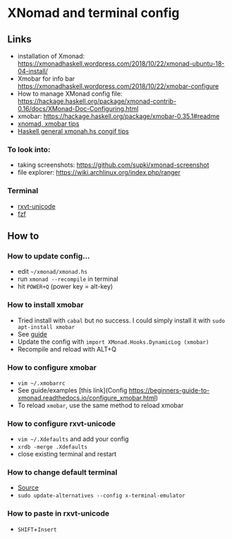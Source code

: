 # XNomad and terminal config

## Links
* installation of Xmonad: https://xmonadhaskell.wordpress.com/2018/10/22/xmonad-ubuntu-18-04-install/
* Xmobar for info bar https://xmonadhaskell.wordpress.com/2018/10/22/xmobar-configure
* How to manage XMonad config file: https://hackage.haskell.org/package/xmonad-contrib-0.16/docs/XMonad-Doc-Configuring.html
* xmobar: https://hackage.haskell.org/package/xmobar-0.35.1#readme
* [xnomad, xmobar tips](https://beginners-guide-to-xmonad.readthedocs.io/intro.html)
* [Haskell general xmonah.hs congif tips](https://wiki.haskell.org/Xmonad/General_xmonad.hs_config_tips)

### To look into:
* taking screenshots: https://github.com/supki/xmonad-screenshot
* file explorer: https://wiki.archlinux.org/index.php/ranger

### Terminal
* [rxvt-unicode](https://wiki.gentoo.org/wiki/Rxvt-unicode)
* [fzf](https://github.com/junegunn/fzf)

## How to

### How to update config...
- edit `~/xmonad/xmonad.hs`
- run `xmonad --recompile` in terminal
- hit `POWER+Q` (power key = alt-key)

### How to install xmobar
- Tried install with `cabal` but no success. I could simply install it with `sudo apt-install xmobar`
- See [guide](https://xmonadhaskell.wordpress.com/2018/10/22/xmobar-ubuntu-18-04-install/)
- Update the config with `import XMonad.Hooks.DynamicLog (xmobar)`
- Recompile and reload with ALT+Q

### How to configure xmobar
- `vim ~/.xmobarrc`
- See guide/examples [this link](Config https://beginners-guide-to-xmonad.readthedocs.io/configure_xmobar.html)
- To reload `xmobar`, use the same method to reload xmobar

### How to configure rxvt-unicode
- `vim ~/.Xdefaults` and add your config
- `xrdb -merge .Xdefaults`
- close existing terminal and restart

### How to change default terminal
- [Source](https://itsfoss.com/change-default-terminal-ubuntu/)
- `sudo update-alternatives --config x-terminal-emulator` 

### How to paste in rxvt-unicode
- `SHIFT`+`Insert`
